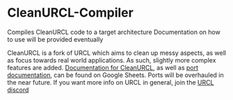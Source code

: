 # CleanURCL-Compiler

Compiles CleanURCL code to a target architecture
Documentation on how to use will be provided eventually

CleanURCL is a fork of URCL which aims to clean up messy aspects, as well as focus towards real world applications. As such, slightly more complex features are added. [Documentation for CleanURCL](https://docs.google.com/spreadsheets/d/1yNtomaHZZZFaMhCzPl6bZmT2d3U1xaDzE8gBgOLMYxc/edit?usp=sharing), as well as [port documentation](https://docs.google.com/spreadsheets/d/169oq5VcNYA_AL6kI8bPbXF0hs23YzY1nA8yA58zdGx8/edit?usp=sharing), can be found on Google Sheets. Ports will be overhauled in the near future. If you want more info on URCL in general, join the [URCL discord](https://discord.gg/Nv8jzWg5j8)
